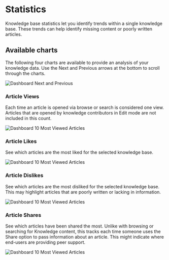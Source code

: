 # Statistics
Knowledge base statistics let you identify trends within a single knowledge base.  These trends can help identify missing content or poorly written articles.

## Available charts

The following four charts are available to provide an analysis of your knowledge data.  Use the Next and Previous arrows at the bottom to scroll through the charts.

![Dashboard Next and Previous](/_books/servicemanager-user-guide/knowledge/images/dashboard-next-previous.png)

### Article Views
Each time an article is opened via browse or search is considered one view.  Articles that are opened by knowledge contributors in Edit mode are not included in this count.

![Dashboard 10 Most Viewed Articles](/_books/servicemanager-user-guide/knowledge/images/statistics-articles-most-viewed.png)

### Article Likes
See which articles are the most liked for the selected knowledge base.

![Dashboard 10 Most Viewed Articles](/_books/servicemanager-user-guide/knowledge/images/statistics-articles-most-liked.png)

### Article Dislikes
See which articles are the most disliked for the selected knowledge base.  This may highlight articles that are poorly written or lacking in information.

![Dashboard 10 Most Viewed Articles](/_books/servicemanager-user-guide/knowledge/images/statistics-articles-most-dislikes.png)

### Article Shares
See which articles have been shared the most.  Unlike with browsing or searching for Knowledge content, this tracks each time someone uses the Share option to pass information about an article.  This might indicate where end-users are providing peer support.

![Dashboard 10 Most Viewed Articles](/_books/servicemanager-user-guide/knowledge/images/statistics-articles-most-shared.png)